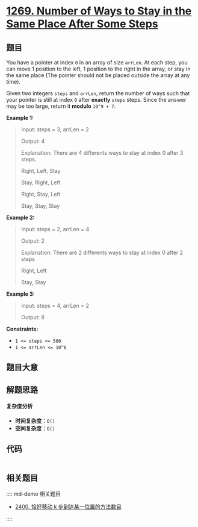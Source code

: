 # [1269. Number of Ways to Stay in the Same Place After Some Steps](https://leetcode.com/problems/number-of-ways-to-stay-in-the-same-place-after-some-steps/)

## 题目

You have a pointer at index `0` in an array of size `arrLen`. At each step,
you can move 1 position to the left, 1 position to the right in the array, or
stay in the same place (The pointer should not be placed outside the array at
any time).

Given two integers `steps` and `arrLen`, return the number of ways such that
your pointer is still at index `0` after **exactly** `steps` steps. Since the
answer may be too large, return it **modulo** `10^9 + 7`.

**Example 1:**

> Input: steps = 3, arrLen = 2
>
> Output: 4
>
> Explanation: There are 4 differents ways to stay at index 0 after 3 steps.
>
> Right, Left, Stay
>
> Stay, Right, Left
>
> Right, Stay, Left
>
> Stay, Stay, Stay

**Example 2:**

> Input: steps = 2, arrLen = 4
>
> Output: 2
>
> Explanation: There are 2 differents ways to stay at index 0 after 2 steps
>
> Right, Left
>
> Stay, Stay

**Example 3:**

> Input: steps = 4, arrLen = 2
>
> Output: 8

**Constraints:**

- `1 <= steps <= 500`
- `1 <= arrLen <= 10^6`

## 题目大意

## 解题思路

#### 复杂度分析

- **时间复杂度**：`O()`
- **空间复杂度**：`O()`

## 代码

```javascript

```

## 相关题目

:::: md-demo 相关题目

- [2400. 恰好移动 k 步到达某一位置的方法数目](https://leetcode.com/problems/number-of-ways-to-reach-a-position-after-exactly-k-steps)

::::

